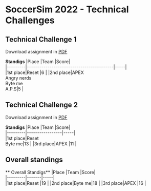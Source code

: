 # SoccerSim 2022 - Technical Challenges

## Technical Challenge 1

Download assignment in [PDF](https://robocupjuniortc.github.io/soccer-2022/tc/Technical_Challenge_1.pdf)

**Standigs**
|Place    |Team                                      |Score|                       
|---------|------------------------------------------|-----|                       
|1st place|Reset                                     |6    |
|2nd place|APEX<br/>Angry nerds<br/>Byte me<br/>A.P.S|5    |


## Technical Challenge 2

Download assignment in [PDF](https://robocupjuniortc.github.io/soccer-2022/tc/Technical_Challenge_2.pdf)

**Standigs**
|Place    |Team             |Score|                       
|---------|-----------------|-----|                       
|1st place|Reset<br/>Byte me|13   |
|3rd place|APEX             |11   |


## Overall standings

** Overall Standigs**
|Place    |Team   |Score|                       
|---------|-------|-----|                       
|1st place|Reset  |19   |
|2nd place|Byte me|18   |
|3rd place|APEX   |16   |


